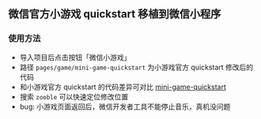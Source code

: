 ## 微信官方小游戏 quickstart 移植到微信小程序

### 使用方法

- 导入项目后点击按钮「微信小游戏」  
- 路径 `pages/game/mini-game-quickstart` 为小游戏官方 quickstart 修改后的代码  
- 和小游戏官方 quickstart 的代码差异可对比 [mini-game-quickstart](../mini-game-quickstart)  
- 搜索 `zooble` 可以快速定位修改位置  
- bug: 小游戏页面返回后，微信开发者工具不能停止音乐，真机没问题